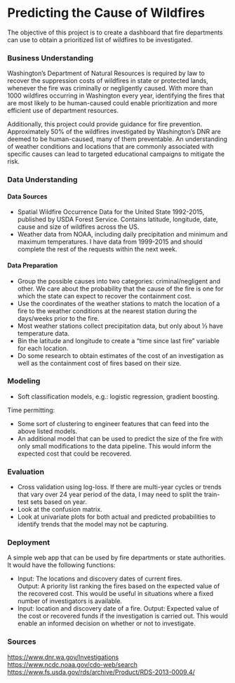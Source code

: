 # Predicting the Cause of Wildfires

The objective of this project is to create a dashboard that fire departments can use to obtain a prioritized list of wildfires to be investigated.

### Business Understanding
 
Washington’s Department of Natural Resources is required by law to recover the suppression costs of wildfires in state or protected lands, whenever the fire was criminally or negligently caused.  With more than 1000 wildfires occurring in Washington every year, identifying the fires that are most likely to be human-caused could enable prioritization and more efficient use of department resources.

Additionally, this project could provide guidance for fire prevention.  Approximately 50% of the wildfires investigated by Washington’s DNR are deemed to be human-caused, many of them preventable.  An understanding of weather conditions and locations that are commonly associated with specific causes can lead to targeted educational campaigns to mitigate the risk.

### Data Understanding

#### Data Sources

* Spatial Wildfire Occurrence Data for the United State 1992-2015, published by USDA Forest Service.  Contains latitude, longitude, date, cause and size of wildfires across the US.  
* Weather data from NOAA, including daily precipitation and minimum and maximum temperatures.  I have data from 1999-2015 and should complete the rest of the requests within the next week.

#### Data Preparation

* Group the possible causes into two categories: criminal/negligent and other.  We care about the probability that the cause of the fire is one for which the state can expect to recover the containment cost.
* Use the coordinates of the weather stations to match the location of a fire to the weather conditions at the nearest station during the days/weeks prior to the fire.  
* Most weather stations collect precipitation data, but only about ⅓ have temperature data.  
* Bin the latitude and longitude to create a “time since last fire” variable for each location.
* Do some research to obtain estimates of the cost of an investigation as well as the containment cost of fires based on their size.

### Modeling

* Soft classification models, e.g.: logistic regression, gradient boosting.

Time permitting:
* Some sort of clustering to engineer features that can feed into the above listed models.
* An additional model that can be used to predict the size of the fire with only small modifications to the data pipeline.  This would inform the expected cost that could be recovered.

### Evaluation

* Cross validation using log-loss.  If there are multi-year cycles or trends that vary over 24 year period of the data, I may need to split the train-test sets based on year.
* Look at the confusion matrix.
* Look at univariate plots for both actual and predicted probabilities to identify trends that the model may not be capturing.

### Deployment

A simple web app that can be used by fire departments or state authorities.  It would have the following functions:

* Input: The locations and discovery dates of current fires.  
  Output: A priority list ranking the fires based on the expected value of the recovered  cost.
	This would be useful in situations where a fixed number of investigators is available.
* Input: location and discovery date of a fire.
  Output: Expected value of the cost or recovered funds if the investigation is carried out.  This would enable an informed     decision on whether or not to investigate.  

### Sources
https://www.dnr.wa.gov/Investigations  
https://www.ncdc.noaa.gov/cdo-web/search   
https://www.fs.usda.gov/rds/archive/Product/RDS-2013-0009.4/

